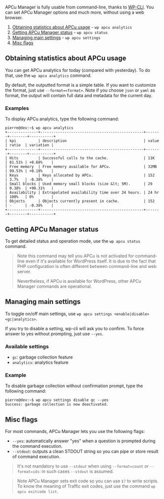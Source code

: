 APCu Manager is fully usable from command-line, thanks to [WP-CLI](https://wp-cli.org/). You can set APCu Manager options and much more, without using a web browser.

1. [Obtaining statistics about APCu usage](#obtaining-statistics-about-apcu-usage) - `wp apcu analytics`
2. [Getting APCu Manager status](#getting-apcu-manager-status) - `wp apcu status`
3. [Managing main settings](#managing-main-settings) - `wp apcu settings`
4. [Misc flags](#misc-flags)

## Obtaining statistics about APCu usage

You can get APCu analytics for today (compared with yesterday). To do that, use the `wp apcu analytics` command.

By default, the outputted format is a simple table. If you want to customize the format, just use `--format=<format>`. Note if you choose `json` or `yaml` as format, the output will contain full data and metadata for the current day.

### Examples

To display APCu analytics, type the following command:
```console
pierre@dev:~$ wp apcu analytics
+--------------+-----------------------------------------------+-------+--------+-----------+
| kpi          | description                                   | value | ratio  | variation |
+--------------+-----------------------------------------------+-------+--------+-----------+
| Hits         | Successful calls to the cache.                | 11K   | 81.51% | +0.68%    |
| Free memory  | Free memory available for APCu.               | 32MB  | 99.53% | +0.18%    |
| Keys         | Keys allocated by APCu.                       | 152   | 3.7%   | -0.38%    |
| Small blocks | Used memory small blocks (size &lt; 5M).      | 29    | 0.38%  | +90.31%   |
| Availability | Extrapolated availability time over 24 hours. | 24 hr | 100%   | 0%        |
| Objects      | Objects currently present in cache.           | 152   | -      | -0.38%    |
+--------------+-----------------------------------------------+-------+--------+-----------+
```

## Getting APCu Manager status

To get detailed status and operation mode, use the `wp apcu status` command.

> Note this command may tell you APCu is not activated for command-line even if it's available for WordPress itself. It is due to the fact that PHP configuration is often different between command-line and web server.
>
> Nevertheless, if APCu is available for WordPress, other APCu Manager commands are operational.

## Managing main settings

To toggle on/off main settings, use `wp apcu settings <enable|disable> <gc|analytics>`.

If you try to disable a setting, wp-cli will ask you to confirm. To force answer to yes without prompting, just use `--yes`.

### Available settings

- `gc`: garbage collection feature
- `analytics`: analytics feature

### Example

To disable garbage collection without confirmation prompt, type the following command:
```console
pierre@dev:~$ wp apcu settings disable gc --yes
Success: garbage collection is now deactivated.
```

## Misc flags

For most commands, APCu Manager lets you use the following flags:
- `--yes`: automatically answer "yes" when a question is prompted during the command execution.
- `--stdout`: outputs a clean STDOUT string so you can pipe or store result of command execution.

> It's not mandatory to use `--stdout` when using `--format=count` or `--format=ids`: in such cases `--stdout` is assumed.

> Note APCu Manager sets exit code so you can use `$?` to write scripts.
> To know the meaning of Traffic exit codes, just use the command `wp apcu exitcode list`.
